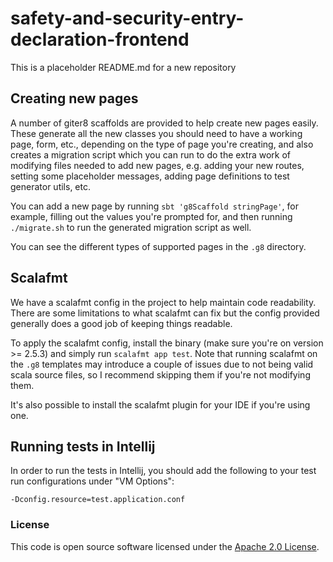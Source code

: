 
# safety-and-security-entry-declaration-frontend

This is a placeholder README.md for a new repository

## Creating new pages

A number of giter8 scaffolds are provided to help create new pages easily. These generate all the new classes you should
need to have a working page, form, etc., depending on the type of page you're creating, and also creates a migration script
which you can run to do the extra work of modifying files needed to add new pages, e.g. adding your new routes, setting
some placeholder messages, adding page definitions to test generator utils, etc.

You can add a new page by running `sbt 'g8Scaffold stringPage'`, for example, filling out the values you're prompted for,
and then running `./migrate.sh` to run the generated migration script as well.

You can see the different types of supported pages in the `.g8` directory.

## Scalafmt

We have a scalafmt config in the project to help maintain code readability. There are some limitations to
what scalafmt can fix but the config provided generally does a good job of keeping things readable.

To apply the scalafmt config, install the binary (make sure you're on version >= 2.5.3) and simply run
`scalafmt app test`. Note that running scalafmt on the `.g8` templates may introduce a couple of issues due to
not being valid scala source files, so I recommend skipping them if you're not modifying them.

It's also possible to install the scalafmt plugin for your IDE if you're using one.

## Running tests in Intellij
In order to run the tests in Intellij, you should add the following to your test run configurations under "VM Options":
```
-Dconfig.resource=test.application.conf
```

### License

This code is open source software licensed under the [Apache 2.0 License]("http://www.apache.org/licenses/LICENSE-2.0.html").
